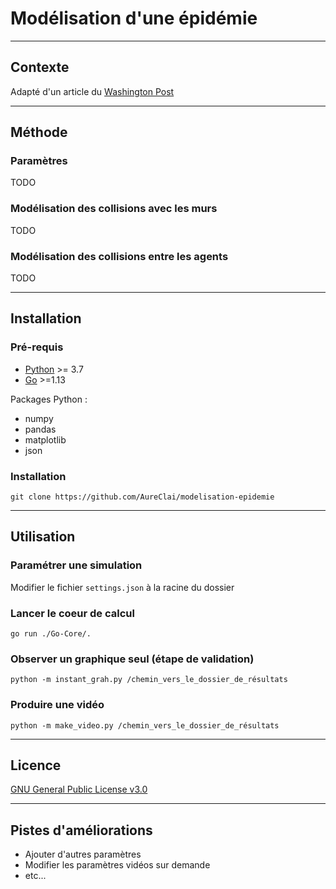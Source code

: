 # Modélisation d'une épidémie

---
## Contexte 

Adapté d'un article du [Washington Post](https://www.washingtonpost.com/graphics/2020/world/corona-simulator/?fbclid=IwAR1QLrFRcQZ7BNc87RjHbX3V6e9J1dAcKDvPQGA8LfQpfcYMXpGLAgWAa08)

---
## Méthode

### Paramètres

TODO

### Modélisation des collisions avec les murs

TODO

### Modélisation des collisions entre les agents

TODO

---
## Installation



### Pré-requis

* [Python](https://www.anaconda.com/distribution/) >= 3.7
* [Go](https://golang.org/doc/install) >=1.13

Packages Python :
* numpy
* pandas
* matplotlib
* json

### Installation

```
git clone https://github.com/AureClai/modelisation-epidemie
```

---
## Utilisation

### Paramétrer une simulation

Modifier le fichier `settings.json` à la racine du dossier

### Lancer le coeur de calcul

```
go run ./Go-Core/.
```

### Observer un graphique seul (étape de validation)

```
python -m instant_grah.py /chemin_vers_le_dossier_de_résultats
```

### Produire une vidéo

```
python -m make_video.py /chemin_vers_le_dossier_de_résultats
```

--- 
## Licence

[GNU General Public License v3.0](https://github.com/AureClai/modelisation-epidemie/blob/master/LICENSE)

---
## Pistes d'améliorations

* Ajouter d'autres paramètres
* Modifier les paramètres vidéos sur demande
* etc...
